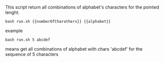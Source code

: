 This script return all combinations of alphabet's characters for the pointed lenght.

```bash run.sh {{numberOfCharathers}} {{alphabet}}```

example


```bash run.sh 5 abcdef```

means get all combinations of alphabet with chars 'abcdef' for the sequence of 5 characters

